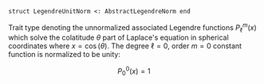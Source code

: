 ```
struct LegendreUnitNorm <: AbstractLegendreNorm end
```

Trait type denoting the unnormalized associated Legendre functions $P_\ell^m(x)$ which solve the colatitude $\theta$ part of Laplace's equation in spherical coordinates where $x=\cos(\theta)$. The degree $\ell=0$, order $m=0$ constant function is normalized to be unity:

$$
    P_0^0(x) = 1
$$
